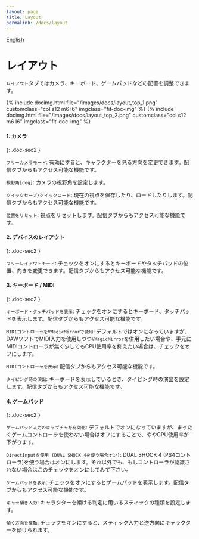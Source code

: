 ```yaml
---
layout: page
title: Layout
permalink: /docs/layout
---
```


[English](../en/docs/layout)

# レイアウト

`レイアウト`タブではカメラ、キーボード、ゲームパッドなどの配置を調整できます。

<div class="row">
{% include docimg.html file="/images/docs/layout_top_1.png" customclass="col s12 m6 l6" imgclass="fit-doc-img" %}
{% include docimg.html file="/images/docs/layout_top_2.png" customclass="col s12 m6 l6" imgclass="fit-doc-img" %}
</div>


#### 1. カメラ
{: .doc-sec2 }

`フリーカメラモード`: 有効にすると、キャラクターを見る方向を変更できます。配信タブからもアクセス可能な機能です。

`視野角[deg]`: カメラの視野角を設定します。

`クイックセーブ/クイックロード`: 現在の視点を保存したり、ロードしたりします。配信タブからもアクセス可能な機能です。

`位置をリセット`: 視点をリセットします。配信タブからもアクセス可能な機能です。


#### 2. デバイスのレイアウト
{: .doc-sec2 }

`フリーレイアウトモード`: チェックをオンにするとキーボードやタッチパッドの位置、向きを変更できます。配信タブからもアクセス可能な機能です。


#### 3. キーボード / MIDI
{: .doc-sec2 }

`キーボード・タッチパッドを表示`: チェックをオンにするとキーボード、タッチパッドを表示します。配信タブからもアクセス可能な機能です。

`MIDIコントローラをVMagicMirrorで使用`: デフォルトではオンになっていますが、DAWソフトでMIDI入力を使用しつつ`VMagicMirror`を併用したい場合や、手元にMIDIコントローラが無く少しでもCPU使用率を抑えたい場合は、チェックをオフにします。

`MIDIコントローラを表示`: 配信タブからもアクセス可能な機能です。

`タイピング時の演出`: キーボードを表示しているとき、タイピング時の演出を設定します。配信タブからもアクセス可能な機能です。


#### 4. ゲームパッド
{: .doc-sec2 }

`ゲームパッド入力のキャプチャを有効化`: デフォルトでオンになっていますが、まったくゲームコントローラを使わない場合はオフにすることで、ややCPU使用率が下がります。

`DirectInputを使用 (DUAL SHOCK 4を使う場合オン)`: DUAL SHOCK 4 (PS4コントローラ)を使う場合はオンにします。それ以外でも、もしコントローラが認識されない場合はこのチェックをオンにしてみて下さい。

`ゲームパッドを表示`: チェックをオンにするとゲームパッドを表示します。配信タブからもアクセス可能な機能です。

`キャラ傾き入力`: キャラクターを傾ける判定に用いるスティックの種類を設定します。

`傾く方向を反転`: チェックをオンにすると、スティック入力と逆方向にキャラクターを傾けられます。
